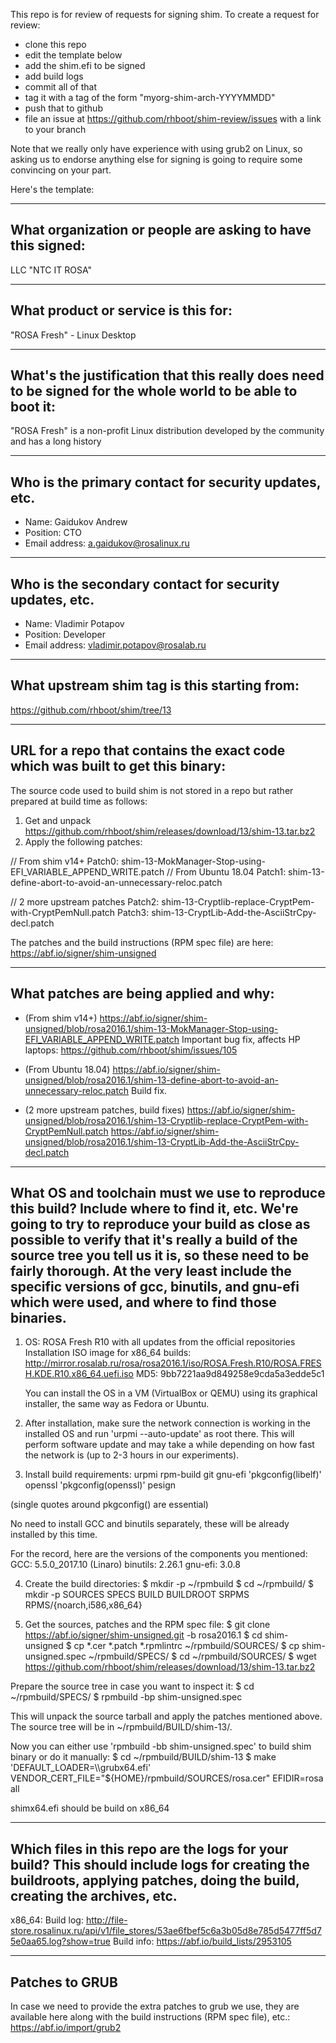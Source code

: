 This repo is for review of requests for signing shim.  To create a request for review:

- clone this repo
- edit the template below
- add the shim.efi to be signed
- add build logs
- commit all of that
- tag it with a tag of the form "myorg-shim-arch-YYYYMMDD"
- push that to github
- file an issue at https://github.com/rhboot/shim-review/issues with a link to your branch

Note that we really only have experience with using grub2 on Linux, so asking
us to endorse anything else for signing is going to require some convincing on
your part.

Here's the template:

-------------------------------------------------------------------------------
What organization or people are asking to have this signed:
-------------------------------------------------------------------------------
LLC "NTC IT ROSA"

-------------------------------------------------------------------------------
What product or service is this for:
-------------------------------------------------------------------------------
"ROSA Fresh" - Linux Desktop

-------------------------------------------------------------------------------
What's the justification that this really does need to be signed for the whole world to be able to boot it:
-------------------------------------------------------------------------------
"ROSA Fresh" is a non-profit Linux distribution developed by the community and has a long history

-------------------------------------------------------------------------------
Who is the primary contact for security updates, etc.
-------------------------------------------------------------------------------
- Name: Gaidukov Andrew
- Position: CTO
- Email address: a.gaidukov@rosalinux.ru

-------------------------------------------------------------------------------
Who is the secondary contact for security updates, etc.
-------------------------------------------------------------------------------
- Name: Vladimir Potapov
- Position: Developer
- Email address: vladimir.potapov@rosalab.ru

-------------------------------------------------------------------------------
What upstream shim tag is this starting from:
-------------------------------------------------------------------------------
https://github.com/rhboot/shim/tree/13

-------------------------------------------------------------------------------
URL for a repo that contains the exact code which was built to get this binary:
-------------------------------------------------------------------------------
The source code used to build shim is not stored in a repo but rather prepared at build time as follows:

1. Get and unpack https://github.com/rhboot/shim/releases/download/13/shim-13.tar.bz2
2. Apply the following patches:

// From shim v14+
Patch0:        shim-13-MokManager-Stop-using-EFI_VARIABLE_APPEND_WRITE.patch
// From Ubuntu 18.04
Patch1:        shim-13-define-abort-to-avoid-an-unnecessary-reloc.patch

// 2 more upstream patches
Patch2:        shim-13-Cryptlib-replace-CryptPem-with-CryptPemNull.patch
Patch3:        shim-13-CryptLib-Add-the-AsciiStrCpy-decl.patch

The patches and the build instructions (RPM spec file) are here:
https://abf.io/signer/shim-unsigned

-------------------------------------------------------------------------------
What patches are being applied and why:
-------------------------------------------------------------------------------
* (From shim v14+)
https://abf.io/signer/shim-unsigned/blob/rosa2016.1/shim-13-MokManager-Stop-using-EFI_VARIABLE_APPEND_WRITE.patch
Important bug fix, affects HP laptops: https://github.com/rhboot/shim/issues/105

* (From Ubuntu 18.04)
https://abf.io/signer/shim-unsigned/blob/rosa2016.1/shim-13-define-abort-to-avoid-an-unnecessary-reloc.patch
Build fix.

* (2 more upstream patches, build fixes)
https://abf.io/signer/shim-unsigned/blob/rosa2016.1/shim-13-Cryptlib-replace-CryptPem-with-CryptPemNull.patch
https://abf.io/signer/shim-unsigned/blob/rosa2016.1/shim-13-CryptLib-Add-the-AsciiStrCpy-decl.patch

-------------------------------------------------------------------------------
What OS and toolchain must we use to reproduce this build?  Include where to find it, etc.  We're going to try to reproduce your build as close as possible to verify that it's really a build of the source tree you tell us it is, so these need to be fairly thorough. At the very least include the specific versions of gcc, binutils, and gnu-efi which were used, and where to find those binaries.
-------------------------------------------------------------------------------
1. OS: ROSA Fresh R10 with all updates from the official repositories
   Installation ISO image for x86_64 builds:
   http://mirror.rosalab.ru/rosa/rosa2016.1/iso/ROSA.Fresh.R10/ROSA.FRESH.KDE.R10.x86_64.uefi.iso
   MD5: 9bb7221aa9d849258e9cda5a3edde5c1

   You can install the OS in a VM (VirtualBox or QEMU) using its graphical installer, the same way as Fedora or Ubuntu.

2. After installation, make sure the network connection is working in the installed OS and run 'urpmi --auto-update' as root there. This will perform software update and may take a while depending on how fast the network is (up to 2-3 hours in our experiments).

3. Install build requirements:
urpmi rpm-build git gnu-efi 'pkgconfig(libelf)' openssl 'pkgconfig(openssl)' pesign

(single quotes around pkgconfig() are essential)

No need to install GCC and binutils separately, these will be already installed by this time.

For the record, here are the versions of the components you mentioned:
GCC:        5.5.0_2017.10 (Linaro)
binutils:   2.26.1
gnu-efi:    3.0.8

4. Create the build directories:
$ mkdir -p ~/rpmbuild
$ cd ~/rpmbuild/
$ mkdir -p SOURCES SPECS BUILD BUILDROOT SRPMS RPMS/{noarch,i586,x86_64}

5. Get the sources, patches and the RPM spec file:
$ git clone https://abf.io/signer/shim-unsigned.git -b rosa2016.1
$ cd shim-unsigned
$ cp *.cer *.patch *.rpmlintrc ~/rpmbuild/SOURCES/
$ cp shim-unsigned.spec ~/rpmbuild/SPECS/
$ cd ~/rpmbuild/SOURCES/
$ wget https://github.com/rhboot/shim/releases/download/13/shim-13.tar.bz2

Prepare the source tree in case you want to inspect it:
$ cd ~/rpmbuild/SPECS/
$ rpmbuild -bp shim-unsigned.spec

This will unpack the source tarball and apply the patches mentioned above.
The source tree will be in ~/rpmbuild/BUILD/shim-13/.

Now you can either use 'rpmbuild -bb shim-unsigned.spec' to build shim binary or do it manually:
$ cd ~/rpmbuild/BUILD/shim-13
$ make 'DEFAULT_LOADER=\\\\grubx64.efi' VENDOR_CERT_FILE="${HOME}/rpmbuild/SOURCES/rosa.cer" EFIDIR=rosa all

shimx64.efi should be build on x86_64

-------------------------------------------------------------------------------
Which files in this repo are the logs for your build?   This should include logs for creating the buildroots, applying patches, doing the build, creating the archives, etc.
-------------------------------------------------------------------------------
x86_64:
Build log: http://file-store.rosalinux.ru/api/v1/file_stores/53ae6fbef5c6a3b05d8e785d5477ff5d75e0aa65.log?show=true
Build info: https://abf.io/build_lists/2953105

-------------------------------------------------------------------------------
Patches to GRUB
-------------------------------------------------------------------------------
In case we need to provide the extra patches to grub we use, they are available here along with the build instructions (RPM spec file), etc.:
https://abf.io/import/grub2
